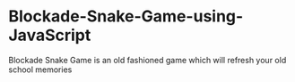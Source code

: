 # Blockade-Snake-Game-using-JavaScript
Blockade Snake Game is an old fashioned game which will refresh your old school memories
